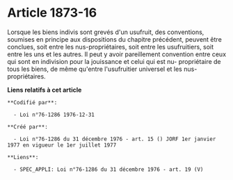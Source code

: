 # Article 1873-16

Lorsque les biens indivis sont grevés d'un usufruit, des conventions, soumises en principe aux dispositions du chapitre
précédent, peuvent être conclues, soit entre les nus-propriétaires, soit entre les usufruitiers, soit entre les uns et les
autres. Il peut y avoir pareillement convention entre ceux qui sont en indivision pour la jouissance et celui qui est nu-
propriétaire de tous les biens, de même qu'entre l'usufruitier universel et les nus-propriétaires.

**Liens relatifs à cet article**

	**Codifié par**:

	  - Loi n°76-1286 1976-12-31

	**Créé par**:

	  - Loi n°76-1286 du 31 décembre 1976 - art. 15 () JORF 1er janvier 1977 en vigueur le 1er juillet 1977

	**Liens**:

	  - SPEC_APPLI: Loi n°76-1286 du 31 décembre 1976 - art. 19 (V)
